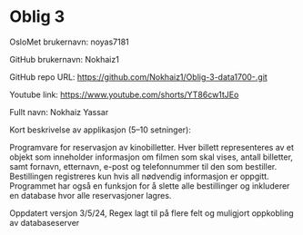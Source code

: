 # Oblig 3

OsloMet brukernavn: noyas7181

GitHub brukernavn: Nokhaiz1

GitHub repo URL: https://github.com/Nokhaiz1/Oblig-3-data1700-.git

Youtube link: https://www.youtube.com/shorts/YT86cw1tJEo

Fullt navn: Nokhaiz Yassar

Kort beskrivelse av applikasjon (5–10 setninger):

Programvare for reservasjon av kinobilletter. Hver billett representeres av et objekt som inneholder informasjon om filmen som skal vises, antall billetter, samt fornavn, etternavn, e-post og telefonnummer til den som bestiller. Bestillingen registreres kun hvis all nødvendig informasjon er oppgitt. Programmet har også en funksjon for å slette alle bestillinger og inkluderer en database hvor alle reservasjoner lagres.

Oppdatert versjon 3/5/24, Regex lagt til på flere felt og muligjort oppkobling av databaseserver
